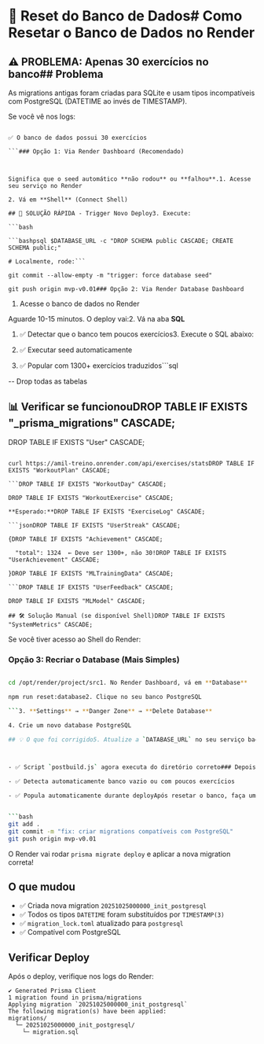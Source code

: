 # 🔄 Reset do Banco de Dados# Como Resetar o Banco de Dados no Render



## ⚠️ PROBLEMA: Apenas 30 exercícios no banco## Problema

As migrations antigas foram criadas para SQLite e usam tipos incompatíveis com PostgreSQL (DATETIME ao invés de TIMESTAMP).

Se você vê nos logs:

```## Solução

✅ O banco de dados possui 30 exercícios

```### Opção 1: Via Render Dashboard (Recomendado)



Significa que o seed automático **não rodou** ou **falhou**.1. Acesse seu serviço no Render

2. Vá em **Shell** (Connect Shell)

## 🚀 SOLUÇÃO RÁPIDA - Trigger Novo Deploy3. Execute:

```bash

```bashpsql $DATABASE_URL -c "DROP SCHEMA public CASCADE; CREATE SCHEMA public;"

# Localmente, rode:```

git commit --allow-empty -m "trigger: force database seed"

git push origin mvp-v0.01### Opção 2: Via Render Database Dashboard

```

1. Acesse o banco de dados no Render

Aguarde 10-15 minutos. O deploy vai:2. Vá na aba **SQL**

1. ✅ Detectar que o banco tem poucos exercícios3. Execute o SQL abaixo:

2. ✅ Executar seed automaticamente

3. ✅ Popular com 1300+ exercícios traduzidos```sql

-- Drop todas as tabelas

## 📊 Verificar se funcionouDROP TABLE IF EXISTS "_prisma_migrations" CASCADE;

DROP TABLE IF EXISTS "User" CASCADE;

```bashDROP TABLE IF EXISTS "Exercise" CASCADE;

curl https://amil-treino.onrender.com/api/exercises/statsDROP TABLE IF EXISTS "WorkoutPlan" CASCADE;

```DROP TABLE IF EXISTS "WorkoutDay" CASCADE;

DROP TABLE IF EXISTS "WorkoutExercise" CASCADE;

**Esperado:**DROP TABLE IF EXISTS "ExerciseLog" CASCADE;

```jsonDROP TABLE IF EXISTS "UserStreak" CASCADE;

{DROP TABLE IF EXISTS "Achievement" CASCADE;

  "total": 1324  ← Deve ser 1300+, não 30!DROP TABLE IF EXISTS "UserAchievement" CASCADE;

}DROP TABLE IF EXISTS "MLTrainingData" CASCADE;

```DROP TABLE IF EXISTS "UserFeedback" CASCADE;

DROP TABLE IF EXISTS "MLModel" CASCADE;

## 🛠️ Solução Manual (se disponível Shell)DROP TABLE IF EXISTS "SystemMetrics" CASCADE;

```

Se você tiver acesso ao Shell do Render:

### Opção 3: Recriar o Database (Mais Simples)

```bash

cd /opt/render/project/src1. No Render Dashboard, vá em **Database**

npm run reset:database2. Clique no seu banco PostgreSQL

```3. **Settings** → **Danger Zone** → **Delete Database**

4. Crie um novo database PostgreSQL

## 💡 O que foi corrigido5. Atualize a `DATABASE_URL` no seu serviço backend



- ✅ Script `postbuild.js` agora executa do diretório correto### Depois do Reset

- ✅ Detecta automaticamente banco vazio ou com poucos exercícios

- ✅ Popula automaticamente durante deployApós resetar o banco, faça um novo deploy:


```bash
git add .
git commit -m "fix: criar migrations compatíveis com PostgreSQL"
git push origin mvp-v0.01
```

O Render vai rodar `prisma migrate deploy` e aplicar a nova migration correta!

## O que mudou

- ✅ Criada nova migration `20251025000000_init_postgresql`
- ✅ Todos os tipos `DATETIME` foram substituídos por `TIMESTAMP(3)`
- ✅ `migration_lock.toml` atualizado para `postgresql`
- ✅ Compatível com PostgreSQL

## Verificar Deploy

Após o deploy, verifique nos logs do Render:
```
✔ Generated Prisma Client
1 migration found in prisma/migrations
Applying migration `20251025000000_init_postgresql`
The following migration(s) have been applied:
migrations/
  └─ 20251025000000_init_postgresql/
    └─ migration.sql
```
